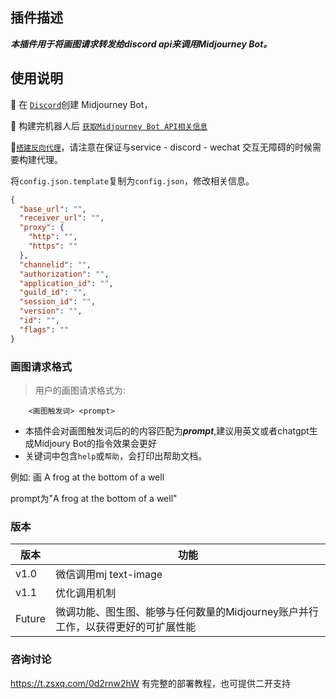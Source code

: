 ## 插件描述

***本插件用于将画图请求转发给discord api来调用Midjourney Bot。***

## 使用说明

📌 在 [`Discord`](https://articles.zsxq.com/id_galu3lqwcog9.html)创建 Midjourney Bot，

📌 构建完机器人后 [`获取Midjourney Bot API相关信息`](https://articles.zsxq.com/id_5isuec94bk6m.html) 

📌[`搭建反向代理`](https://wx.zsxq.com/dweb2/index/footprint/585252181521214)，请注意在保证与service - discord - wechat 交互无障碍的时候需要构建代理。



将`config.json.template`复制为`config.json`，修改相关信息。

```json
{
  "base_url": "",
  "receiver_url": "",
  "proxy": {
    "http": "",
    "https": ""
  },
  "channelid": "",
  "authorization": "",
  "application_id": "",
  "guild_id": "",
  "session_id": "",
  "version": "",
  "id": "",
  "flags": ""
}
```

> 

### 画图请求格式

> 用户的画图请求格式为:

```
    <画图触发词> <prompt> 
```

- 本插件会对画图触发词后的的内容匹配为***prompt***,建议用英文或者chatgpt生成Midjoury Bot的指令效果会更好
- 关键词中包含`help`或`帮助`，会打印出帮助文档。

例如: 画 A frog at the bottom of a well

prompt为"A frog at the bottom of a well"

### 版本

| 版本   | 功能                                                         |
| ------ | ------------------------------------------------------------ |
| v1.0   | 微信调用mj text-image                                        |
| v1.1   | 优化调用机制                                                 |
| Future | 微调功能、图生图、能够与任何数量的Midjourney账户并行工作，以获得更好的可扩展性能 |

### 

### 咨询讨论

https://t.zsxq.com/0d2rnw2hW 有完整的部署教程，也可提供二开支持